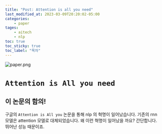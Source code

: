```yaml
---
title: "Post: Attention is all you need"
last_modified_at: 2023-03-09T20:20:02-05:00
categories:
    - paper
tages:
    - aitech
    - nlp
toc: true
toc_sticky: true
toc_label: "목차"
---
```


![paper.png](../../../image/paper.png)

# `Attention is All you need`

## 이 논문의 함의!
구글의 `Attention is All you` 논문을 통해 nlp 의 혁명이 일어났습니다. 
기존의 rnn 모델은 attention 모델로 대체되었습니다.
왜 이런 혁명이 일어났을 까요? 간단합니다. 뛰어난 성능 때문이죠.


